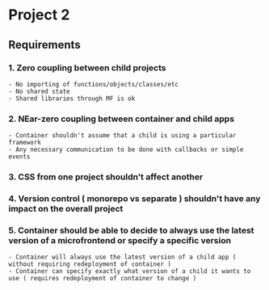# Project 2

## Requirements

### 1. Zero coupling between child projects

    - No importing of functions/objects/classes/etc
    - No shared state
    - Shared libraries through MF is ok

### 2. NEar-zero coupling between container and child apps

    - Container shouldn't assume that a child is using a particular framework
    - Any necessary communication to be done with callbacks or simple events

### 3. CSS from one project shouldn't affect another

### 4. Version control ( monorepo vs separate ) shouldn't have any impact on the overall project

### 5. Container should be able to decide to always use the latest version of a microfrontend or specify a specific version

    - Container will always use the latest version of a child app ( without requiring redeployment of container )
    - Container can specify exactly what version of a child it wants to use ( requires redeployment of container to change )

